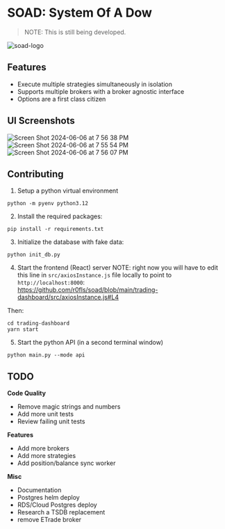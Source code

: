 # SOAD: System Of A Dow

> NOTE: This is still being developed.

![soad-logo](https://github.com/r0fls/soad/assets/1858004/7369c3af-b4e6-41d9-997c-eaa0b81b969d)


## Features

- Execute multiple strategies simultaneously in isolation
- Supports multiple brokers with a broker agnostic interface
- Options are a first class citizen

## UI Screenshots
![Screen Shot 2024-06-06 at 7 56 38 PM](https://github.com/r0fls/soad/assets/1858004/0e214dd5-c157-47cc-a48f-2ec0f37a7b33)
![Screen Shot 2024-06-06 at 7 55 54 PM](https://github.com/r0fls/soad/assets/1858004/65c4774d-fb49-4452-936c-f5148f958d26)
![Screen Shot 2024-06-06 at 7 56 07 PM](https://github.com/r0fls/soad/assets/1858004/24401792-b0b0-4d2e-b2db-15827cb71b0a)


## Contributing
1. Setup a python virtual environment
```
python -m pyenv python3.12
```
2. Install the required packages:
```
pip install -r requirements.txt
```
3. Initialize the database with fake data:
```
python init_db.py
```
4. Start the frontend (React) server
NOTE: right now you will have to edit this line in `src/axiosInstance.js` file locally to point to `http://localhost:8000`:
https://github.com/r0fls/soad/blob/main/trading-dashboard/src/axiosInstance.js#L4

Then:
```
cd trading-dashboard
yarn start
```
5. Start the python API (in a second terminal window)
```
python main.py --mode api
```

## TODO


**Code Quality**
- Remove magic strings and numbers
- Add more unit tests
- Review failing unit tests

**Features**
- Add more brokers
- Add more strategies
- Add position/balance sync worker

**Misc**
- Documentation
- Postgres helm deploy
- RDS/Cloud Postgres deploy
- Research a TSDB replacement
- remove ETrade broker
